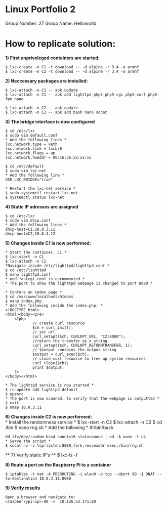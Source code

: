 # Linux Portfolio 2
 Group Number: 27
 Group Name: Helloworld 

# How to replicate solution:
**1) First unpriveleged containers are started:**<br />

	$ lxc-create -n C1 -t download -- -d alpine -r 3.4 -a armhf
	$ lxc-create -n C2 -t download -- -d alpine -r 3.4 -a armhf

**2) Neccessary packages are installed:**<br />

	$ lxc-attach -n C1 -- apk update
	$ lxc-attach -n C1 -- apk add lighttpd php5 php5-cgi php5-curl php5-fpm nano

	$ lxc-attach -n C2 -- apk update
	$ lxc-attach -n C2 -- apk add bash nano socat

**3)  The bridge interface is now configured**<br />

	$ cd /etc/lxc
	$ sudo vim default.conf
	* Add the following lines *
	lxc.network.type = veth
	lxc.network.link = lxcbr0
	lxc.network.flags = up
	lxc.network.hwaddr = 00:16:3e:xx:xx:xx

	$ cd /etc/default
	$ sudo vim lxc-net
	* Add the following line *
	USE_LXC_BRIDGE="true"
	
	* Restart the lxc-net service *
	$ sudo systemctl restart lxc-net
	$ systemctl status lxc-net

	

**4) Static IP adresses are assigned**<br />

	$ cd /etc/lxc
	$ sudo vim dhcp.conf
	* Add the following lines *
	dhcp-host=C1,10.0.3.11
	dhcp-host=C2,10.0.3.12 


**5) Changes inside C1 is now performed:**<br />

	* Start the container, C1 *
	$ lxc-start -n C1
	$ lxc-attach -n C1
	*Navigate inside /etc/lighttpd/lighttpd.conf *
	$ cd /etc/lighttpd
	$ nano lighttpd.conf
	* mod_fastcgi.conf is uncommented *
	* The port to show the lighttpd webpage is changed to port 8080 *
	
	* Confure an index page *
	$ cd /var/www/localhost/htdocs	
	$ nano index.php
	* Add the following inside the index.php: *
	<!DOCTYPE html>
	<html><body><pre>
		<?php 
        		// create curl resource 
        		$ch = curl_init(); 
        		// set url 
        		curl_setopt($ch, CURLOPT_URL, "C2:8080"); 
        		//return the transfer as a string 
        		curl_setopt($ch, CURLOPT_RETURNTRANSFER, 1); 
        		// $output contains the output string 
        		$output = curl_exec($ch); 
        		// close curl resource to free up system resources
        		curl_close($ch);
        		print $output;
		?>
	</body></html>

	* The lighttpd service is now started *
	$ rc-update add lighttpd default
	$ openrc
	* The port is now scanned, to verify that the webpage is outputted *
	$ exit
	$ nmap 10.0.3.11

**6) Changes inside C2 is now performed:**<br />
	* Install the randomness service *
	$ lxc-start -n C2
	$ lxc-attach -n C2
	$ cd /bin
	$ nano rng.sh
	* Add the following *
	#!/bin/bash

	dd if=/dev/random bs=4 count=16 status=none | od -A none -t u4
	* Serve the script *
	$ socat -v -v tcp-listen:8080,fork,reuseaddr exec:/bin/rng.sh

** 7) Verify static IP's **
	$ lxc-ls -f

**8) Route a port on the Raspberry Pi to a container**

	$ iptables -t nat -A PREROUTING -i wlan0 -p tcp --dport 80 -j DNAT --to-destination 10.0.3.11:8080

**9) Verify results**

	Open a browser and navigate to:
	<raspberrypi-ip>:80	->	10.126.53.171:80
